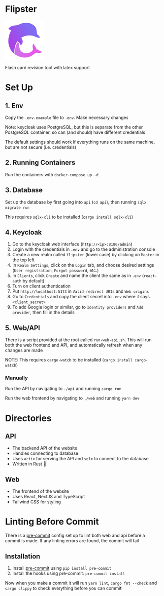 # Flipster

![Flipster logo](./logo.svg)

Flash card revision tool with latex support

# Set Up

## 1. Env

Copy the `.env.example` file to `.env`. Make necessary changes

Note: keycloak uses PostgreSQL, but this is separate from the other PostgreSQL container, so can (and should) have different credentials

The default settings should work if everything runs on the same machine, but are not secure (i.e. credentials)

## 2. Running Containers

Run the containers with `docker-compose up -d`

## 3. Database

Set up the database by first going into `api` (`cd api`), then running `sqlx migrate run`

This requires `sqlx-cli` to be installed (`cargo install sqlx-cli`)

## 4. Keycloak

1. Go to the keycloak web interface (`http://<ip>:8180/admin`)
2. Login with the credentials in `.env` and go to the administration console
3. Create a new realm called `flipster` (lower case) by clicking on `Master` in the top left
4. In `Realm Settings`, click on the `Login` tab, and choose desired settings (`User registration`, `Forgot password`, etc.)
5. In `Clients`, click `Create` and name the client the same as in `.env` (`react-auth` by default)
6. Turn on client authentication
7. Put `http://localhost:5173` in `Valid redirect URIs` and `Web origins`
8. Go to `Credentials` and copy the client secret into `.env` where it says `<client_secret>`
9. To add Google login or similar, go to `Identity providers` and `Add provider`, then fill in the details

## 5. Web/API

There is a script provided at the root called `run-web-api.sh`. This will run both the web frontend and API, and automatically refresh when any changes are made

NOTE: This requires `cargo-watch` to be installed (`cargo install cargo-watch`)

### Manually

Run the API by navigating to `./api` and running `cargo run`

Run the web frontend by navigating to `./web` and running `yarn dev`

# Directories

## API

- The backend API of the website
- Handles connecting to database
- Uses `actix` for serving the API and `sqlx` to connect to the database
- Written in Rust 🦀

## Web

- The frontend of the website
- Uses React, NextJS and TypeScript
- Tailwind CSS for styling

# Linting Before Commit

There is a [pre-commit](https://pre-commit.com/) config set up to lint both web and api before a commit is made. If any linting errors are found, the commit will fail

## Installation

1. Install [pre-commit](https://pre-commit.com/) using `pip install pre-commit`
2. Install the hooks using pre-commit: `pre-commit install`

Now when you make a commit it will run `yarn lint`, `cargo fmt --check` and `cargo clippy` to check everything before you can commit!

